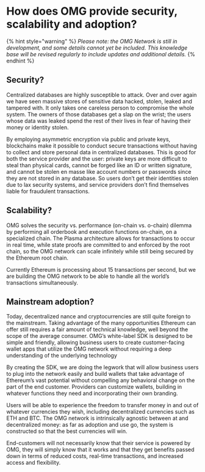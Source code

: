 # How does OMG provide security, scalability and adoption?

{% hint style="warning" %}
_Please note: the OMG Network is still in development, and some details cannot yet be included. This knowledge base will be revised regularly to include updates and additional details._
{% endhint %}

## Security?

Centralized databases are highly susceptible to attack. Over and over again we have seen massive stores of sensitive data hacked, stolen, leaked and tampered with. It only takes one careless person to compromise the whole system. The owners of those databases get a slap on the wrist; the users whose data was leaked spend the rest of their lives in fear of having their money or identity stolen.

By employing asymmetric encryption via public and private keys, blockchains make it possible to conduct secure transactions without having to collect and store personal data in centralized databases. This is good for both the service provider and the user: private keys are more difficult to steal than physical cards, cannot be forged like an ID or written signature, and cannot be stolen en masse like account numbers or passwords since they are not stored in any database. So users don’t get their identities stolen due to lax security systems, and service providers don’t find themselves liable for fraudulent transactions.

## Scalability?

OMG solves the security vs. performance \(on-chain vs. o-chain\) dilemma by performing all orderbook and execution functions on-chain, on a specialized chain. The Plasma architecture allows for transactions to occur in real time, while state proofs are committed to and enforced by the root chain, so the OMG network can scale infinitely while still being secured by the Ethereum root chain.

Currently Ethereum is processing about 15 transactions per second, but we are building the OMG network to be able to handle all the world’s transactions simultaneously.

## Mainstream adoption?

Today, decentralized nance and cryptocurrencies are still quite foreign to the mainstream. Taking advantage of the many opportunities Ethereum can offer still requires a fair amount of technical knowledge, well beyond the scope of the average consumer. OMG’s white-label SDK is designed to be simple and friendly, allowing business users to create customer-facing wallet apps that utilize the OMG network without requiring a deep understanding of the underlying technology

By creating the SDK, we are doing the legwork that will allow business users to plug into the network easily and build wallets that take advantage of Ethereum’s vast potential without compelling any behavioral change on the part of the end customer. Providers can customize wallets, building in whatever functions they need and incorporating their own branding.

Users will be able to experience the freedom to transfer money in and out of whatever currencies they wish, including decentralized currencies such as ETH and BTC. The OMG network is intrinsically agnostic between at and decentralized money: as far as adoption and use go, the system is constructed so that the best currencies will win.

End-customers will not necessarily know that their service is powered by OMG, they will simply know that it works and that they get benefits passed down in terms of reduced costs, real-time transactions, and increased access and flexibility.

